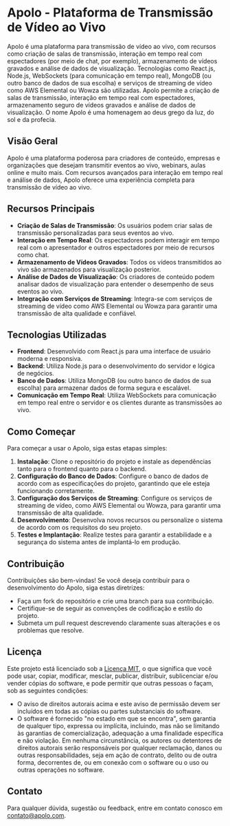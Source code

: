 # Apolo - Plataforma de Transmissão de Vídeo ao Vivo

Apolo é uma plataforma para transmissão de vídeo ao vivo, com recursos como criação de salas de transmissão, interação em tempo real com espectadores (por meio de chat, por exemplo), armazenamento de vídeos gravados e análise de dados de visualização. Tecnologias como React.js, Node.js, WebSockets (para comunicação em tempo real), MongoDB (ou outro banco de dados de sua escolha) e serviços de streaming de vídeo como AWS Elemental ou Wowza são utilizadas. Apolo permite a criação de salas de transmissão, interação em tempo real com espectadores, armazenamento seguro de vídeos gravados e análise de dados de visualização. O nome Apolo é uma homenagem ao deus grego da luz, do sol e da profecia.

## Visão Geral

Apolo é uma plataforma poderosa para criadores de conteúdo, empresas e organizações que desejam transmitir eventos ao vivo, webinars, aulas online e muito mais. Com recursos avançados para interação em tempo real e análise de dados, Apolo oferece uma experiência completa para transmissão de vídeo ao vivo.

## Recursos Principais

- **Criação de Salas de Transmissão**: Os usuários podem criar salas de transmissão personalizadas para seus eventos ao vivo.
- **Interação em Tempo Real**: Os espectadores podem interagir em tempo real com o apresentador e outros espectadores por meio de recursos como chat.
- **Armazenamento de Vídeos Gravados**: Todos os vídeos transmitidos ao vivo são armazenados para visualização posterior.
- **Análise de Dados de Visualização**: Os criadores de conteúdo podem analisar dados de visualização para entender o desempenho de seus eventos ao vivo.
- **Integração com Serviços de Streaming**: Integra-se com serviços de streaming de vídeo como AWS Elemental ou Wowza para garantir uma transmissão de alta qualidade e confiável.

## Tecnologias Utilizadas

- **Frontend**: Desenvolvido com React.js para uma interface de usuário moderna e responsiva.
- **Backend**: Utiliza Node.js para o desenvolvimento do servidor e lógica de negócios.
- **Banco de Dados**: Utiliza MongoDB (ou outro banco de dados de sua escolha) para armazenar dados de forma segura e escalável.
- **Comunicação em Tempo Real**: Utiliza WebSockets para comunicação em tempo real entre o servidor e os clientes durante as transmissões ao vivo.

## Como Começar

Para começar a usar o Apolo, siga estas etapas simples:

1. **Instalação**: Clone o repositório do projeto e instale as dependências tanto para o frontend quanto para o backend.
2. **Configuração do Banco de Dados**: Configure o banco de dados de acordo com as especificações do projeto, garantindo que ele esteja funcionando corretamente.
3. **Configuração dos Serviços de Streaming**: Configure os serviços de streaming de vídeo, como AWS Elemental ou Wowza, para garantir uma transmissão de alta qualidade.
4. **Desenvolvimento**: Desenvolva novos recursos ou personalize o sistema de acordo com os requisitos do seu projeto.
5. **Testes e Implantação**: Realize testes para garantir a estabilidade e a segurança do sistema antes de implantá-lo em produção.

## Contribuição

Contribuições são bem-vindas! Se você deseja contribuir para o desenvolvimento do Apolo, siga estas diretrizes:

- Faça um fork do repositório e crie uma branch para sua contribuição.
- Certifique-se de seguir as convenções de codificação e estilo do projeto.
- Submeta um pull request descrevendo claramente suas alterações e os problemas que resolve.

## Licença

Este projeto está licenciado sob a [Licença MIT](LICENSE), o que significa que você pode usar, copiar, modificar, mesclar, publicar, distribuir, sublicenciar e/ou vender cópias do software, e pode permitir que outras pessoas o façam, sob as seguintes condições:
- O aviso de direitos autorais acima e este aviso de permissão devem ser incluídos em todas as cópias ou partes substanciais do software.
- O software é fornecido "no estado em que se encontra", sem garantia de qualquer tipo, expressa ou implícita, incluindo, mas não se limitando às garantias de comercialização, adequação a uma finalidade específica e não violação. Em nenhuma circunstância, os autores ou detentores de direitos autorais serão responsáveis por qualquer reclamação, danos ou outras responsabilidades, seja em ação de contrato, delito ou de outra forma, decorrentes de, ou em conexão com o software ou o uso ou outras operações no software.

## Contato

Para qualquer dúvida, sugestão ou feedback, entre em contato conosco em [contato@apolo.com](mailto:contato@apolo.com).
